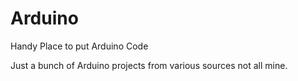 # Arduino
Handy Place to put Arduino Code

Just a bunch of Arduino projects from various sources not all mine.
